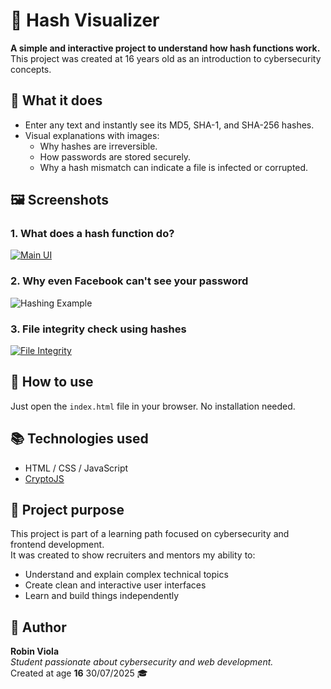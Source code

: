 # 🔐 Hash Visualizer

**A simple and interactive project to understand how hash functions work.**  
This project was created at 16 years old as an introduction to cybersecurity concepts.

## 🧠 What it does

- Enter any text and instantly see its MD5, SHA-1, and SHA-256 hashes.
- Visual explanations with images:
  - Why hashes are irreversible.
  - How passwords are stored securely.
  - Why a hash mismatch can indicate a file is infected or corrupted.

## 🖼️ Screenshots

### 1. What does a hash function do?
[![Main UI](https://i.ibb.co/dwfHvd1d/hvTITLE.png)](https://ibb.co/1fCtWmQv)

### 2. Why even Facebook can't see your password 
![Hashing Example]([https://i.ibb.co/zWMDqdZm/HASH2.png](https://ibb.co/HfH13GLy))

### 3. File integrity check using hashes  
[![File Integrity](https://i.ibb.co/xcb9ZCG/HASH3.png)](https://ibb.co/hRnLhjvv)

## 🚀 How to use

Just open the `index.html` file in your browser. No installation needed.

## 📚 Technologies used

- HTML / CSS / JavaScript
- [CryptoJS](https://github.com/brix/crypto-js)

## 📁 Project purpose

This project is part of a learning path focused on cybersecurity and frontend development.  
It was created to show recruiters and mentors my ability to:
- Understand and explain complex technical topics
- Create clean and interactive user interfaces
- Learn and build things independently

## 👤 Author

**Robin Viola**  
_Student passionate about cybersecurity and web development._  
Created at age **16** 30/07/2025 🎓  
